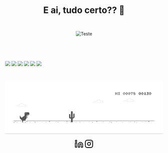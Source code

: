 <h1 align='center'>E ai, tudo certo?? 👋</h1>
<br>

 <p align="center">
  <a>
      <img alt="Teste" src="https://visitor-badge.laobi.icu/badge?page_id=AndersonGuimaraesx.AndersonGuimaraesx" />
  </a>
</p>

<br>
<br>
<br>

<p align="left">
   <!-- js -->
  <img src="https://media1.giphy.com/media/ln7z2eWriiQAllfVcn/giphy.gif" width="45">
  <!-- node -->
  <img src="https://media3.giphy.com/media/kdFc8fubgS31b8DsVu/giphy.gif?cid=ecf05e479b49157965242915a5e3d7b3a02ad5ea7688138a&rid=giphy.gif" width="45">
  <!-- angular -->
  <img src="https://media1.giphy.com/media/XEDIHHp3i8bVoEdxd7/giphy.gif" width="45">
  <!-- react -->
  <img src="https://media2.giphy.com/media/eNAsjO55tPbgaor7ma/giphy.gif?cid=ecf05e4734c838d077cc15884d49f423af7103f0d2fe8b59&rid=giphy.gif" width="45">
  <!-- bootstrap -->
  <!-- <img src="https://media3.giphy.com/media/Sr8xDpMwVKOHUWDVRD/giphy.gif?cid=ecf05e47828c653270e07fbdd7c8a09fe88fe0060eca8af9&rid=giphy.gif" width="45"> -->
  <!-- vscode -->
  <img src="https://media2.giphy.com/media/IdyAQJVN2kVPNUrojM/giphy.gif?cid=ecf05e4774f8b1f80c6896cb218bda8914882688cd8e9ebc&rid=giphy.gif" width="45">
  <!-- github -->
  <img src="https://media2.giphy.com/media/KzJkzjggfGN5Py6nkT/giphy.gif?cid=ecf05e47e072e3e0aca14d8a293fc35b20d44a3e7143cae0&rid=giphy.gif" width="45">
  <!-- prompt   -->
  <!-- <img src="https://media2.giphy.com/media/lr1QZ7prMwwkqSSVLa/giphy.gif?cid=ecf05e47435079adac9a9aa8a15700bc9f4b8a1f8618b59b&rid=giphy.gif" width="40"> -->
  <!-- git -->
  <!-- <img src="https://media0.giphy.com/media/kH1DBkPNyZPOk0BxrM/giphy.gif?cid=ecf05e477a44049e28a30710d2dd33d527d329918f30c6a2&rid=giphy.gif" width="50"> -->
  
</p>

<br>

![image](https://github.com/AndersonGuimaraesx/AndersonGuimaraesx/blob/master/dino.gif)

<p align='center'>
  <a href="https://www.linkedin.com/in/andersonguimaraess/" target="_blank" title="LinkedIn"><img height="28" src="https://raw.githubusercontent.com/feathericons/feather/master/icons/linkedin.svg"></a>
  <a href="https://www.instagram.com/andersonguimaraess_/" target="_blank" title="Instagram"><img height="28" src="https://raw.githubusercontent.com/feathericons/feather/master/icons/instagram.svg"></i></a>
</p>


